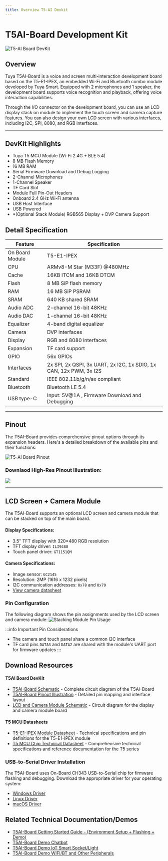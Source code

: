 ```yaml
---
title: Overview T5-AI Devkit
---
```


# **T5AI-Board** Development Kit

![T5-AI Board DevKit](https://images.tuyacn.com/fe-static/docs/img/83859360-38f6-42c2-9614-99b47f487775.jpg)

## Overview
Tuya T5AI-Board is a voice and screen multi-interaction development board based on the T5-E1-IPEX, an embedded Wi-Fi and Bluetooth combo module developed by Tuya Smart. Equipped with 2 microphones and 1 speaker, the development board supports voice recognition and playback, offering voice interaction capabilities.

Through the I/O connector on the development board, you can use an LCD display stack on module to implement the touch screen and camera capture features. You can also design your own LCD screen with various interfaces, including I2C, SPI, 8080, and RGB interfaces. 

---
## DevKit Highlights
- Tuya T5 MCU Module (Wi-Fi 2.4G + BLE 5.4)
- 8 MB Flash Memory
- 16 MB RAM
- Serial Firmware Download and Debug Logging
- 2-Channel Microphones
- 1-Channel Speaker
- TF Card Slot
- Module Full Pin-Out Headers
- Onboard 2.4 GHz Wi-Fi antenna
- USB Host Interface
- USB Powered
- *(Optional Stack Module) RGB565 Display + DVP Camera Support

## Detail Specification
| Feature | Specification |
|---------|---------------|
| On Board Module | T5-E1-IPEX |
| CPU | ARMv8-M Star (M33F) @480MHz |
| Cache | 16KB ITCM and 16KB DTCM |
| Flash | 8 MB SiP flash memory |
| RAM | 16 MB SiP PSRAM |
| SRAM | 640 KB shared SRAM |
| Audio ADC | 2-channel 16-bit 48KHz|
| Audio DAC | 1-channel 16-bit 48KHz|
| Equalizer | 4-band digital equalizer |
| Camera | DVP interfaces |
| Display | RGB and 8080 interfaces |
| Expansion | TF card support |
| GPIO | 56x GPIOs |
| Interfaces | 2x SPI, 2x QSPI, 3x UART, 2x I2C, 1x SDIO, 1x CAN, 12x PWM, 3x I2S |
| Standard | IEEE 802.11b/g/n/ax compliant |
| Bluetooth | Bluetooth LE 5.4 |
| USB type-C | Input: 5V@1A , Firmware Download and Debugging |

---

## Pinout
The T5AI-Board provides comprehensive pinout options through its expansion headers. Here's a detailed breakdown of the available pins and their functions:

![T5-AI Board Pinout](https://images.tuyacn.com/fe-static/docs/img/6b7ab959-0635-4293-991b-b8dda293614b.jpg)

### Downlaod High-Res Pinout Illustration:
[![](https://img.shields.io/badge/V102-Download%20PDF%20Illustration-orange?style=for-the-badge)](/docs/hardware/T5-AI-Board-Pinout-v102.pdf)

---
## LCD Screen + Camera Module
The T5AI-Board supports an optional LCD screen and camera module that can be stacked on top of the main board.

#### Display Specifications:
- 3.5" TFT display with 320×480 RGB resolution
- TFT display driver: `ILI9488`
- Touch panel driver: `GT1151QM`

#### Camera Specifications:
- Image sensor: `GC2145`
- Resolution: 2MP (1616 x 1232 pixels)
- I2C communication addresses: `0x78` and `0x79`
- [View camera datasheet](https://e2e.ti.com/cfs-file/__key/communityserver-discussions-components-files/968/GC2145-CSP-DataSheet-release-V1.0_5F00_20131201.pdf)

### Pin Configuration
The following diagram shows the pin assignments used by the LCD screen and camera module:
![Stacking Module Pin Usage](https://images.tuyacn.com/content-platform/hestia/173693668247bb1930ac5.png)

:::info Important Pin Considerations
- The camera and touch panel share a common I2C interface
- TF card pins `DATA3` and `DATA2` are shared with the module's UART port for firmware updates
:::


## Download Resources
#### T5AI Board DevKit
- [T5AI-Board Schematic](https://images.tuyacn.com/content-platform/hestia/174243908480e34e64d08.pdf) - Complete circuit diagram of the T5AI-Board
- [T5AI-Board Pinout Illustration](/docs/hardware/T5-AI-Board-Pinout-v102.pdf) - Detailed pin mapping and interface layout
- [LCD and Camera Module Schematic](https://images.tuyacn.com/content-platform/hestia/17387200670bcae1561bf.pdf) - Circuit diagram for the display and camera module board
#### T5 MCU Datasheets
- [T5-E1-IPEX Module Datasheet](https://developer.tuya.com/en/docs/iot/T5-E1-IPEX-Module-Datasheet?id=Kdskxvxe835tq#title-12-Pin%20definition) - Technical specifications and pin definitions for the T5-E1-IPEX module
- [T5 MCU Chip Technical Datasheet](https://images.tuyaeu.com/content-platform/hestia/1731549161e5fd8879de6.pdf) - Comprehensive technical specifications and reference documentation for the T5 series


### USB-to-Serial Driver Installation
The T5AI-Board uses On-Board CH343 USB-to-Serial chip for firmware flashing and debugging. Download the appropriate driver for your operating system:

- [Windows Driver](https://www.wch-ic.com/downloads/CH343SER_ZIP.html)
- [Linux Driver](https://github.com/WCHSoftGroup/ch343ser_linux)
- [macOS Driver](https://github.com/WCHSoftGroup/ch34xser_macos)


## Related Technical Documentation/Demos
- [T5AI-Board Getting Started Guide - (Environment Setup + Flashing + Demo)](/docs/quick-start/enviroment-setup)
- [T5AI-Board Demo Chatbot](/docs/applications/demo-your-chat-bot)
- [T5AI-Board Demo IoT Smart Socket/Light](/docs/applications/demo-tuya-iot-light)
- [T5AI-Board Demo WIFI/BT and Other Peripherals](/docs/applications/demo-generic-examples)
